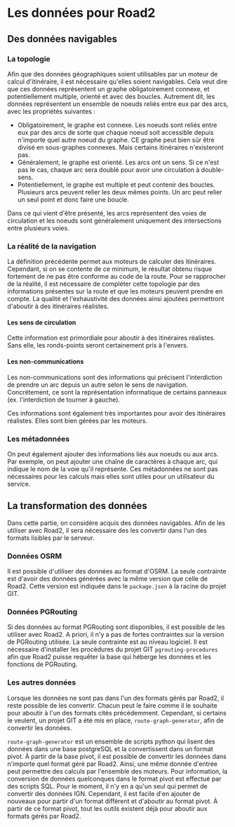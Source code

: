 # Les données pour Road2 

## Des données navigables 

### La topologie

Afin que des données géographiques soient utilisables par un moteur de calcul d'itinéraire, il est nécessaire qu'elles soient navigables. Cela veut dire que ces données représentent un graphe obligatoirement connexe, et potentiellement multiple, orienté et avec des boucles. Autrement dit, les données représentent un ensemble de noeuds reliés entre eux par des arcs, avec les propriétés suivantes : 
- Obligatoirement, le graphe est connexe. Les noeuds sont reliés entre eux par des arcs de sorte que chaque noeud soit accessible depuis n'importe quel autre noeud du graphe. CE graphe peut bien sûr être divisé en sous-graphes connexes. Mais certains itinéraires n'existeront pas. 
- Généralement, le graphe est orienté. Les arcs ont un sens. Si ce n'est pas le cas, chaque arc sera doublé pour avoir une circulation à double-sens. 
- Potentiellement, le graphe est multiple et peut contenir des boucles. Plusieurs arcs peuvent relier les deux mêmes points. Un arc peut relier un seul point et donc faire une boucle. 

Dans ce qui vient d'être présenté, les arcs représentent des voies de circulation et les noeuds sont généralement uniquement des intersections entre plusieurs voies. 

### La réalité de la navigation 

La définition précédente permet aux moteurs de calculer des itinéraires. Cependant, si on se contente de ce minimum, le résultat obtenu risque fortement de ne pas être conforme au code de la route. Pour se rapprocher de la réalité, il est nécessaire de compléter cette topologie par des informations présentes sur la route et que les moteurs peuvent prendre en compte. La qualité et l'exhaustivité des données ainsi ajoutées permettront d'aboutir à des itinéraires réalistes. 

#### Les sens de circulation 

Cette information est primordiale pour aboutir à des itinéraires réalistes. Sans elle, les ronds-points seront certainement pris à l'envers. 

#### Les non-communications 

Les non-communications sont des informations qui précisent l'interdiction de prendre un arc depuis un autre selon le sens de navigation. Concrétement, ce sont la représentation informatique de certains panneaux (ex. l'interdiction de tourner à gauche). 

Ces informations sont également très importantes pour avoir des itinéraires réalistes. Elles sont bien gérées par les moteurs. 

### Les métadonnées 

On peut également ajouter des informations liés aux noeuds ou aux arcs. Par exemple, on peut ajouter une chaîne de caractères à chaque arc, qui indique le nom de la voie qu'il représente. Ces métadonnées ne sont pas nécessaires pour les calculs mais elles sont utiles pour un utilisateur du service. 

## La transformation des données 

Dans cette partie, on considère acquis des données navigables. Afin de les utiliser avec Road2, il sera nécessaire des les convertir dans l'un des formats lisibles par le serveur. 

### Données OSRM 

Il est possible d'utiliser des données au format d'OSRM. La seule contrainte est d'avoir des données générées avec la même version que celle de Road2. Cette version est indiquée dans le `package.json` à la racine du projet GIT.  

### Données PGRouting 

Si des données au format PGRouting sont disponibles, il est possible de les utiliser avec Road2. A priori, il n'y a pas de fortes contraintes sur la version de PGRouting utilisée. La seule contrainte est au niveau logiciel. Il est nécessaire d'installer les procèdures du projet GIT `pgrouting-procedures` afin que Road2 puisse requếter la base qui héberge les données et les fonctions de PGRouting.

### Les autres données 

Lorsque les données ne sont pas dans l'un des formats gérés par Road2, il reste possible de les convertir. Chacun peut le faire comme il le souhaite pour aboutir à l'un des formats cités précédemment. Cependant, si certains le veulent, un projet GIT a été mis en place, `route-graph-generator`, afin de convertir les données. 

`route-graph-generator` est un ensemble de scripts python qui lisent des données dans une base postgreSQL et la convertissent dans un format pivot. À partir de la base pivot, il est possible de convertir les données dans n'importe quel format géré par Road2. Ainsi, une même donnée d'entrée peut permettre des calculs par l'ensemble des moteurs. 
Pour information, la conversion de données quelconques dans le format pivot est effectué par des scripts SQL. Pour le moment, il n'y en a qu'un seul qui permet de convertir des données IGN. Cependant, il est facile d'en ajouter de nouveaux pour partir d'un format différent et d'aboutir au format pivot. À partir de ce format pivot, tout les outils existent déjà pour aboutir aux formats gérés par Road2. 



